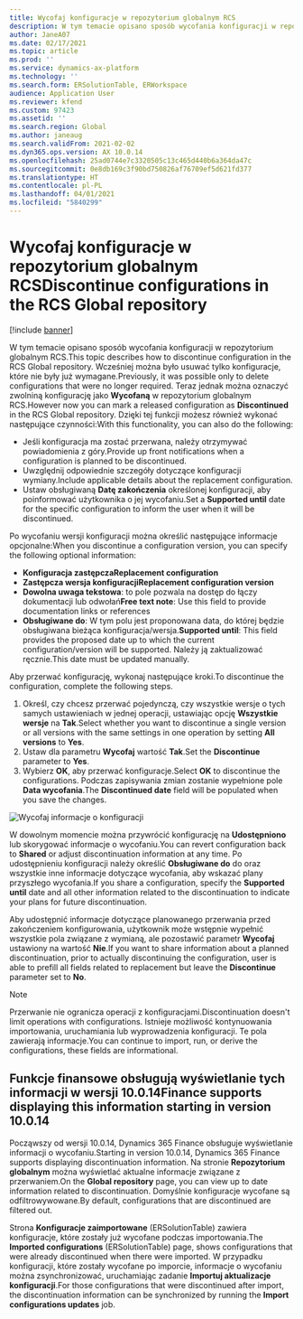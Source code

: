```yaml
---
title: Wycofaj konfiguracje w repozytorium globalnym RCS
description: W tym temacie opisano sposób wycofania konfiguracji w repozytorium globalnym RCS.
author: JaneA07
ms.date: 02/17/2021
ms.topic: article
ms.prod: ''
ms.service: dynamics-ax-platform
ms.technology: ''
ms.search.form: ERSolutionTable, ERWorkspace
audience: Application User
ms.reviewer: kfend
ms.custom: 97423
ms.assetid: ''
ms.search.region: Global
ms.author: janeaug
ms.search.validFrom: 2021-02-02
ms.dyn365.ops.version: AX 10.0.14
ms.openlocfilehash: 25ad0744e7c3320505c13c465d440b6a364da47c
ms.sourcegitcommit: 0e8db169c3f90bd750826af76709ef5d621fd377
ms.translationtype: HT
ms.contentlocale: pl-PL
ms.lasthandoff: 04/01/2021
ms.locfileid: "5840299"
---
```

# <a name="discontinue-configurations-in-the-rcs-global-repository"></a><span data-ttu-id="35b11-103">Wycofaj konfiguracje w repozytorium globalnym RCS</span><span class="sxs-lookup"><span data-stu-id="35b11-103">Discontinue configurations in the RCS Global repository</span></span>

[!include [banner](../includes/banner.md)]

<span data-ttu-id="35b11-104">W tym temacie opisano sposób wycofania konfiguracji w repozytorium globalnym RCS.</span><span class="sxs-lookup"><span data-stu-id="35b11-104">This topic describes how to discontinue configuration in the RCS Global repository.</span></span> <span data-ttu-id="35b11-105">Wcześniej można było usuwać tylko konfiguracje, które nie były już wymagane.</span><span class="sxs-lookup"><span data-stu-id="35b11-105">Previously, it was possible only to delete configurations that were no longer required.</span></span> <span data-ttu-id="35b11-106">Teraz jednak można oznaczyć zwolniną konfigurację jako **Wycofaną** w repozytorium globalnym RCS.</span><span class="sxs-lookup"><span data-stu-id="35b11-106">However now you can mark a released configuration as **Discontinued** in the RCS Global repository.</span></span> <span data-ttu-id="35b11-107">Dzięki tej funkcji możesz również wykonać następujące czynności:</span><span class="sxs-lookup"><span data-stu-id="35b11-107">With this functionality, you can also do the following:</span></span> 
 
 - <span data-ttu-id="35b11-108">Jeśli konfiguracja ma zostać przerwana, należy otrzymywać powiadomienia z góry.</span><span class="sxs-lookup"><span data-stu-id="35b11-108">Provide up front notifications when a configuration is planned to be discontinued.</span></span>
 - <span data-ttu-id="35b11-109">Uwzględnij odpowiednie szczegóły dotyczące konfiguracji wymiany.</span><span class="sxs-lookup"><span data-stu-id="35b11-109">Include applicable details about the replacement configuration.</span></span>
 - <span data-ttu-id="35b11-110">Ustaw obsługiwaną **Datę zakończenia** określonej konfiguracji, aby poinformować użytkownika o jej wycofaniu.</span><span class="sxs-lookup"><span data-stu-id="35b11-110">Set a **Supported until** date for the specific configuration to inform the user when it will be discontinued.</span></span>

<span data-ttu-id="35b11-111">Po wycofaniu wersji konfiguracji można określić następujące informacje opcjonalne:</span><span class="sxs-lookup"><span data-stu-id="35b11-111">When you discontinue a configuration version, you can specify the following optional information:</span></span>

  - <span data-ttu-id="35b11-112">**Konfiguracja zastępcza**</span><span class="sxs-lookup"><span data-stu-id="35b11-112">**Replacement configuration**</span></span>
  - <span data-ttu-id="35b11-113">**Zastępcza wersja konfiguracji**</span><span class="sxs-lookup"><span data-stu-id="35b11-113">**Replacement configuration version**</span></span>
  - <span data-ttu-id="35b11-114">**Dowolna uwaga tekstowa**: to pole pozwala na dostęp do łączy dokumentacji lub odwołań</span><span class="sxs-lookup"><span data-stu-id="35b11-114">**Free text note**: Use this field to provide documentation links or references</span></span>
  - <span data-ttu-id="35b11-115">**Obsługiwane do**: W tym polu jest proponowana data, do której będzie obsługiwana bieżąca konfiguracja/wersja.</span><span class="sxs-lookup"><span data-stu-id="35b11-115">**Supported until**: This field provides the proposed date up to which the current configuration/version will be supported.</span></span> <span data-ttu-id="35b11-116">Należy ją zaktualizować ręcznie.</span><span class="sxs-lookup"><span data-stu-id="35b11-116">This date must be updated manually.</span></span>
  
<span data-ttu-id="35b11-117">Aby przerwać konfigurację, wykonaj następujące kroki.</span><span class="sxs-lookup"><span data-stu-id="35b11-117">To discontinue the configuration, complete the following steps.</span></span> 

1. <span data-ttu-id="35b11-118">Określ, czy chcesz przerwać pojedynczą, czy wszystkie wersje o tych samych ustawieniach w jednej operacji, ustawiając opcję **Wszystkie wersje** na **Tak**.</span><span class="sxs-lookup"><span data-stu-id="35b11-118">Select whether you want to discontinue a single version or all versions with the same settings in one operation by setting **All versions** to **Yes**.</span></span> 
2. <span data-ttu-id="35b11-119">Ustaw dla parametru **Wycofaj** wartość **Tak**.</span><span class="sxs-lookup"><span data-stu-id="35b11-119">Set the **Discontinue** parameter to **Yes**.</span></span>
3. <span data-ttu-id="35b11-120">Wybierz **OK**, aby przerwać konfiguracje.</span><span class="sxs-lookup"><span data-stu-id="35b11-120">Select **OK** to discontinue the configurations.</span></span> <span data-ttu-id="35b11-121">Podczas zapisywania zmian zostanie wypełnione pole **Data wycofania**.</span><span class="sxs-lookup"><span data-stu-id="35b11-121">The **Discontinued date** field will be populated when you save the changes.</span></span>

![Wycofaj informacje o konfiguracji](media/Discontinue-details-2.png)
  
<span data-ttu-id="35b11-123">W dowolnym momencie można przywrócić konfigurację na **Udostępniono** lub skorygować informacje o wycofaniu.</span><span class="sxs-lookup"><span data-stu-id="35b11-123">You can revert configuration back to **Shared** or adjust discontinuation information at any time.</span></span> <span data-ttu-id="35b11-124">Po udostępnieniu konfiguracji należy określić **Obsługiwane do** do oraz wszystkie inne informacje dotyczące wycofania, aby wskazać plany przyszłego wycofania.</span><span class="sxs-lookup"><span data-stu-id="35b11-124">If you share a configuration, specify the **Supported until** date and all other information related to the discontinuation to indicate your plans for future discontinuation.</span></span>

<span data-ttu-id="35b11-125">Aby udostępnić informacje dotyczące planowanego przerwania przed zakończeniem konfigurowania, użytkownik może wstępnie wypełnić wszystkie pola związane z wymianą, ale pozostawić parametr **Wycofaj** ustawiony na wartość **Nie**.</span><span class="sxs-lookup"><span data-stu-id="35b11-125">If you want to share information about a planned discontinuation, prior to actually discontinuing the configuration, user is able to prefill all fields related to replacement but leave the **Discontinue** parameter set to **No**.</span></span>

> [!NOTE]
> <span data-ttu-id="35b11-126">Przerwanie nie ogranicza operacji z konfiguracjami.</span><span class="sxs-lookup"><span data-stu-id="35b11-126">Discontinuation doesn't limit operations with configurations.</span></span> <span data-ttu-id="35b11-127">Istnieje możliwość kontynuowania importowania, uruchamiania lub wyprowadzenia konfiguracji. Te pola zawierają informacje.</span><span class="sxs-lookup"><span data-stu-id="35b11-127">You can continue to import, run, or derive the configurations, these fields are informational.</span></span>

## <a name="finance-supports-displaying-this-information-starting-in-version-10014"></a><span data-ttu-id="35b11-128">Funkcje finansowe obsługują wyświetlanie tych informacji w wersji 10.0.14</span><span class="sxs-lookup"><span data-stu-id="35b11-128">Finance supports displaying this information starting in version 10.0.14</span></span>

<span data-ttu-id="35b11-129">Począwszy od wersji 10.0.14, Dynamics 365 Finance obsługuje wyświetlanie informacji o wycofaniu.</span><span class="sxs-lookup"><span data-stu-id="35b11-129">Starting in version 10.0.14, Dynamics 365 Finance supports displaying discontinuation information.</span></span> <span data-ttu-id="35b11-130">Na stronie **Repozytorium globalnym** można wyświetlać aktualne informacje związane z przerwaniem.</span><span class="sxs-lookup"><span data-stu-id="35b11-130">On the **Global repository** page, you can view up to date information related to discontinuation.</span></span> <span data-ttu-id="35b11-131">Domyślnie konfiguracje wycofane są odfiltrowywowane.</span><span class="sxs-lookup"><span data-stu-id="35b11-131">By default, configurations that are discontinued are filtered out.</span></span>
  
<span data-ttu-id="35b11-132">Strona **Konfiguracje zaimportowane** (ERSolutionTable) zawiera konfiguracje, które zostały już wycofane podczas importowania.</span><span class="sxs-lookup"><span data-stu-id="35b11-132">The **Imported configurations** (ERSolutionTable) page, shows configurations that were already discontinued when there were imported.</span></span> <span data-ttu-id="35b11-133">W przypadku konfiguracji, które zostały wycofane po imporcie, informacje o wycofaniu można zsynchronizować, uruchamiając zadanie **Importuj aktualizacje konfiguracji**.</span><span class="sxs-lookup"><span data-stu-id="35b11-133">For those configurations that were discontinued after import, the discontinuation information can be synchronized by running the **Import configurations updates** job.</span></span>


